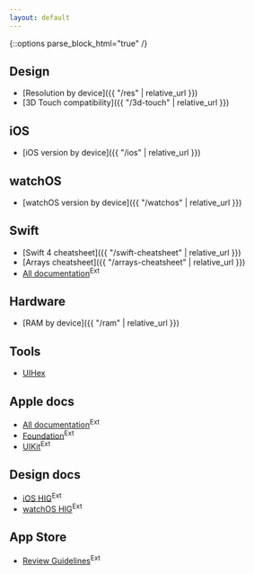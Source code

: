 ```yaml
---
layout: default
---
```

{::options parse_block_html="true" /}

<div class="row"><div class="col-sm-6">

## Design

* [Resolution by device]({{ "/res" | relative_url }})
* [3D Touch compatibility]({{ "/3d-touch" | relative_url }})

## iOS

* [iOS version by device]({{ "/ios" | relative_url }})

## watchOS

* [watchOS version by device]({{ "/watchos" | relative_url }})

## Swift

* [Swift 4 cheatsheet]({{ "/swift-cheatsheet" | relative_url }})
* [Arrays cheatsheet]({{ "/arrays-cheatsheet" | relative_url }})
* [All documentation](https://swift.org/documentation/)<sup class="ext">Ext</sup>

## Hardware

* [RAM by device]({{ "/ram" | relative_url }})

</div><div class="col-sm-6">

## Tools

* [UIHex](https://uihex.com)

## Apple docs

* [All documentation](https://developer.apple.com/documentation/)<sup class="ext">Ext</sup>
* [Foundation](https://developer.apple.com/documentation/foundation)<sup class="ext">Ext</sup>
* [UIKit](https://developer.apple.com/documentation/uikit)<sup class="ext">Ext</sup>

## Design docs

* [iOS HIG](https://developer.apple.com/ios/human-interface-guidelines/overview/themes/)<sup class="ext">Ext</sup>
* [watchOS HIG](https://developer.apple.com/watchos/human-interface-guidelines/overview/themes/)<sup class="ext">Ext</sup>

## App Store

* [Review Guidelines](https://developer.apple.com/app-store/review/guidelines/)<sup class="ext">Ext</sup>

</div></div>
